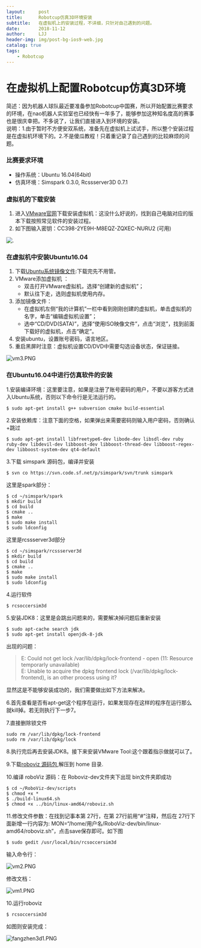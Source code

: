 ```yaml
---
layout:     post
title:      Robotcup仿真3D环境安装
subtitle:   在虚拟机上的安装过程，不详细，只针对自己遇到的问题。
date:       2018-11-12
author:     LJJ
header-img: img/post-bg-ios9-web.jpg
catalog: true
tags:
    - Robotcup
---
```


# 在虚拟机上配置Robotcup仿真3D环境
简述：因为机器人球队最近要准备参加Robotcup中国赛，所以开始配置比赛要求的环境，在nao机器人实验室也已经快有一年多了，能够参加这种知名度高的赛事也是很庆幸把。不多说了，让我们直接进入到环境的安装。  
说明：1.由于暂时不方便安双系统，准备先在虚拟机上试试手，所以整个安装过程是在虚拟机环境下的。2.不是傻瓜教程！只着重记录了自己遇到的比较麻烦的问题。

### 比赛要求环境
- 操作系统：Ubuntu 16.04(64bit)  
- 仿真环境：Simspark 0.3.0, Rcssserver3D 0.7.1 

### 虚拟机的下载安装
1. 进入[VMware官网](https://www.vmware.com/cn.html)下载安装虚拟机：这没什么好说的，找到自己电脑对应的版本下载按照常见软件的安装过程。
2. 如下图输入密钥：CC398-2YE9H-M8EQZ-ZQXEC-NURU2 (可用)

![.](https://img-blog.csdn.net/20180527112552321)

### 在虚拟机中安装Ubuntu16.04
1. 下载[Ubuntu系统镜像文件](http://releases.ubuntu.com/16.04/):下载完先不用管。
2.  VMware添加虚拟机 ：
    - 双击打开VMware虚拟机，选择“创建新的虚拟机”；
    - 默认往下走，选则虚拟机使用内存。
3. 添加镜像文件：
    - 在虚拟机左侧“我的计算机”一栏中看到刚刚创建的虚拟机，单击虚拟机的名字，单击“编辑虚拟机设置”； 
    - 选中“CD/DVD(SATA)”，选择“使用ISO映像文件”，点击“浏览”，找到前面下载好的虚拟机，点击“确定”。 
4. 安装ubuntu，设置账号密码，语言地区。
5. 重启黑屏时注意：虚拟机设置CD/DVD中需要勾选设备状态，保证链接。

![vm3.PNG](https://i.loli.net/2019/11/12/hPxXsZIKyTLgVFi.png)

### 在Ubuntu16.04中进行仿真软件的安装
1.安装编译环境：这里要注意，如果是注册了账号密码的用户，不要以游客方式进入Ubuntu系统，否则以下命令行是无法运行的。  

    $ sudo apt-get install g++ subversion cmake build-essential  

2.安装依赖库：注意下面的空格，如果弹出来需要密码则输入用户密码，否则确认+跳过 

    $ sudo apt-get install libfreetype6-dev libode-dev libsdl-dev ruby ruby-dev libdevil-dev libboost-dev libboost-thread-dev libboost-regex-dev libboost-system-dev qt4-default

3.下载 simspark 源码包，编译并安装  

    $ svn co https://svn.code.sf.net/p/simspark/svn/trunk simspark 

这里是spark部分： 
    
    $ cd ~/simspark/spark 
    $ mkdir build 
    $ cd build 
    $ cmake .. 
    $ make 
    $ sudo make install 
    $ sudo ldconfig 

这里是rcssserver3d部分    
    
    $ cd ~/simspark/rcssserver3d 
    $ mkdir build 
    $ cd build 
    $ cmake .. 
    $ make 
    $ sudo make install 
    $ sudo ldconfig 

4.运行软件

    $ rcsoccersim3d 

5.安装JDK8：这里是会跳出问题来的，需要解决掉问题后重新安装

    $ sudo apt-cache search jdk 
    $ sudo apt-get install openjdk-8-jdk 

出现的问题：
> E: Could not get lock /var/lib/dpkg/lock-frontend - open (11: Resource temporarly unavailable)  
E: Unable to acquire the dpkg frontend lock (/var/lib/dpkg/lock-frontend), is an other process using it?

显然这是不能够安装成功的，我们需要做出如下方法来解决。

6.首先查看是否有apt-get这个程序在运行，如果发现存在这样的程序在运行那么就kill掉。若无则执行下一步7。  

7.直接删除锁文件

    sudo rm /var/lib/dpkg/lock-frontend  
    sudo rm /var/lib/dpkg/lock

8.执行完后再去安装JDK8。接下来安装VMware Tool:这个跟着指示做就可以了。

9.下载[roboviz 源码包](https://github.com/magmaOffenburg/RoboViz/archive/dev.zip ),解压到 home 目录.

10.编译 roboViz 源码：在 Roboviz-dev文件夹下出现 bin文件夹即成功 

    $ cd ~/RoboViz-dev/scripts 
    $ chmod +x * 
    $ ./build-linux64.sh 
    $ chmod +x ../bin/linux-amd64/roboviz.sh 

11.修改文件参数：在找到记事本第 27行，在第 27行前用“#”注释，然后在 27行下面新增一行内容为: 
MON=“/home/用户名/RoboViz-dev/bin/linux-amd64/roboviz.sh”，点击save保存即可。如下图

    $ sudo gedit /usr/local/bin/rcsoccersim3d 

输入命令行：

![vm2.PNG](https://i.loli.net/2019/11/12/pEFSX6aJvj5wMuq.png)

修改文档：

![vm1.PNG](https://i.loli.net/2019/11/12/M16BAIK72DeHmc4.png)

10.运行roboviz 

    $ rcsoccersim3d  

如图则安装完成：

![fangzhen3d1.PNG](https://i.loli.net/2019/11/12/JTgdw7HROmiSqAa.png)
